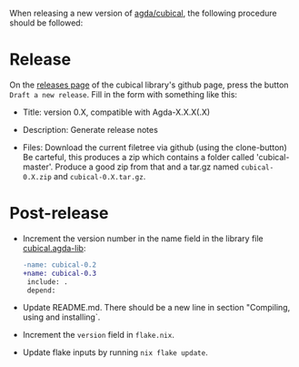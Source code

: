 When releasing a new version of
[agda/cubical](https://github.com/agda/cubical), the following
procedure should be followed:

Release
=======
On the [releases page](https://github.com/agda/cubical/releases) of the cubical library's github page,
press the button `Draft a new release`.
Fill in the form with something like this:

* Title: version 0.X, compatible with Agda-X.X.X(.X)

* Description: Generate release notes

* Files: Download the current filetree via github (using the clone-button)
  Be carteful, this produces a zip which contains a folder called 'cubical-master'.
  Produce a good zip from that and a tar.gz named `cubical-0.X.zip` and `cubical-0.X.tar.gz`.

Post-release
============

* Increment the version number in the name field in the library file
  [cubical.agda-lib](cubical.agda-lib):

  ```diff
  -name: cubical-0.2
  +name: cubical-0.3
   include: .
   depend:
  ```

* Update README.md. There should be a new line in section "Compiling, using and installing`.

* Increment the `version` field in `flake.nix`.

* Update flake inputs by running `nix flake update`.
